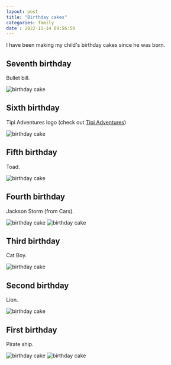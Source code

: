 ```yaml
---
layout: post
title: "Birthday cakes" 
categories: family
date : 2022-11-14 09:56:50
---
```


I have been making my child's birthday cakes since he was born. 


## Seventh birthday
Bullet bill. 

![birthday cake](/img/blog-posts/yr-7.jpg)

## Sixth birthday
Tipi Adventures logo (check out [Tipi Adventures](https://www.tipiadventures.ie))

![birthday cake](/img/blog-posts/yr-6.jpg)

## Fifth birthday
Toad.

![birthday cake](/img/blog-posts/yr-5.jpg)

## Fourth birthday
Jackson Storm (from Cars). 

![birthday cake](/img/blog-posts/yr-4-2-1.jpg)
![birthday cake](/img/blog-posts/yr-4-2-2.jpg)

## Third birthday
Cat Boy.

![birthday cake](/img/blog-posts/yr-3-.jpg)

## Second birthday
Lion. 

![birthday cake](/img/blog-posts/yr-2-2.jpg)

## First birthday
Pirate ship. 

![birthday cake](/img/blog-posts/yr1.jpg)
![birthday cake](/img/blog-posts/yr1-1.jpg)
